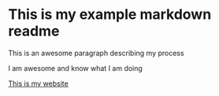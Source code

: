 # This is my example markdown readme

This is an awesome paragraph describing my process

I am awesome and know what I am doing

[This is my website](https://tufaclimbing.github.io)
